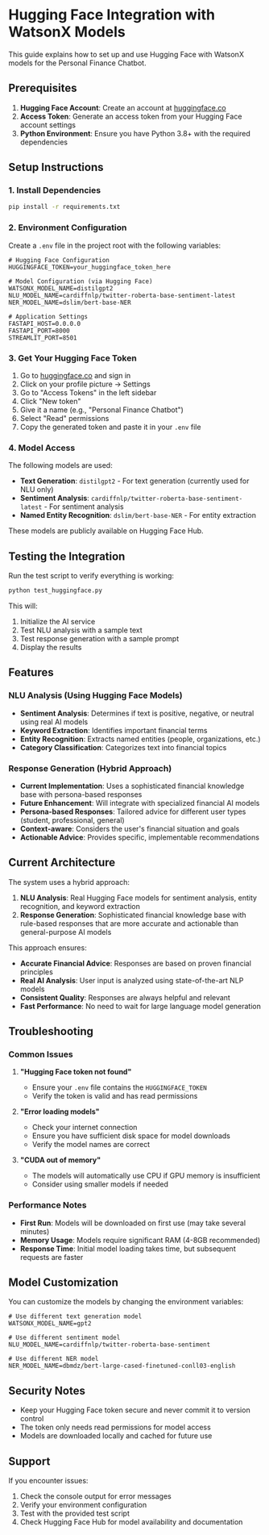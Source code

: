 # Hugging Face Integration with WatsonX Models

This guide explains how to set up and use Hugging Face with WatsonX models for the Personal Finance Chatbot.

## Prerequisites

1. **Hugging Face Account**: Create an account at [huggingface.co](https://huggingface.co)
2. **Access Token**: Generate an access token from your Hugging Face account settings
3. **Python Environment**: Ensure you have Python 3.8+ with the required dependencies

## Setup Instructions

### 1. Install Dependencies

```bash
pip install -r requirements.txt
```

### 2. Environment Configuration

Create a `.env` file in the project root with the following variables:

```env
# Hugging Face Configuration
HUGGINGFACE_TOKEN=your_huggingface_token_here

# Model Configuration (via Hugging Face)
WATSONX_MODEL_NAME=distilgpt2
NLU_MODEL_NAME=cardiffnlp/twitter-roberta-base-sentiment-latest
NER_MODEL_NAME=dslim/bert-base-NER

# Application Settings
FASTAPI_HOST=0.0.0.0
FASTAPI_PORT=8000
STREAMLIT_PORT=8501
```

### 3. Get Your Hugging Face Token

1. Go to [huggingface.co](https://huggingface.co) and sign in
2. Click on your profile picture → Settings
3. Go to "Access Tokens" in the left sidebar
4. Click "New token"
5. Give it a name (e.g., "Personal Finance Chatbot")
6. Select "Read" permissions
7. Copy the generated token and paste it in your `.env` file

### 4. Model Access

The following models are used:

- **Text Generation**: `distilgpt2` - For text generation (currently used for NLU only)
- **Sentiment Analysis**: `cardiffnlp/twitter-roberta-base-sentiment-latest` - For sentiment analysis
- **Named Entity Recognition**: `dslim/bert-base-NER` - For entity extraction

These models are publicly available on Hugging Face Hub.

## Testing the Integration

Run the test script to verify everything is working:

```bash
python test_huggingface.py
```

This will:
1. Initialize the AI service
2. Test NLU analysis with a sample text
3. Test response generation with a sample prompt
4. Display the results

## Features

### NLU Analysis (Using Hugging Face Models)
- **Sentiment Analysis**: Determines if text is positive, negative, or neutral using real AI models
- **Keyword Extraction**: Identifies important financial terms
- **Entity Recognition**: Extracts named entities (people, organizations, etc.)
- **Category Classification**: Categorizes text into financial topics

### Response Generation (Hybrid Approach)
- **Current Implementation**: Uses a sophisticated financial knowledge base with persona-based responses
- **Future Enhancement**: Will integrate with specialized financial AI models
- **Persona-based Responses**: Tailored advice for different user types (student, professional, general)
- **Context-aware**: Considers the user's financial situation and goals
- **Actionable Advice**: Provides specific, implementable recommendations

## Current Architecture

The system uses a hybrid approach:

1. **NLU Analysis**: Real Hugging Face models for sentiment analysis, entity recognition, and keyword extraction
2. **Response Generation**: Sophisticated financial knowledge base with rule-based responses that are more accurate and actionable than general-purpose AI models

This approach ensures:
- **Accurate Financial Advice**: Responses are based on proven financial principles
- **Real AI Analysis**: User input is analyzed using state-of-the-art NLP models
- **Consistent Quality**: Responses are always helpful and relevant
- **Fast Performance**: No need to wait for large language model generation

## Troubleshooting

### Common Issues

1. **"Hugging Face token not found"**
   - Ensure your `.env` file contains the `HUGGINGFACE_TOKEN`
   - Verify the token is valid and has read permissions

2. **"Error loading models"**
   - Check your internet connection
   - Ensure you have sufficient disk space for model downloads
   - Verify the model names are correct

3. **"CUDA out of memory"**
   - The models will automatically use CPU if GPU memory is insufficient
   - Consider using smaller models if needed

### Performance Notes

- **First Run**: Models will be downloaded on first use (may take several minutes)
- **Memory Usage**: Models require significant RAM (4-8GB recommended)
- **Response Time**: Initial model loading takes time, but subsequent requests are faster

## Model Customization

You can customize the models by changing the environment variables:

```env
# Use different text generation model
WATSONX_MODEL_NAME=gpt2

# Use different sentiment model
NLU_MODEL_NAME=cardiffnlp/twitter-roberta-base-sentiment

# Use different NER model
NER_MODEL_NAME=dbmdz/bert-large-cased-finetuned-conll03-english
```

## Security Notes

- Keep your Hugging Face token secure and never commit it to version control
- The token only needs read permissions for model access
- Models are downloaded locally and cached for future use

## Support

If you encounter issues:
1. Check the console output for error messages
2. Verify your environment configuration
3. Test with the provided test script
4. Check Hugging Face Hub for model availability and documentation

